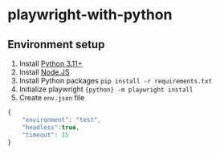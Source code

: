 # playwright-with-python

## Environment setup
1. Install [Python 3.11+](https://python.org)
2. Install [Node.JS](https://nodejs.org/en/download)
3. Install Python packages ``pip install -r requirements.txt``
4. Initialize playwright ``{python} -m playwright install``
5. Create ``env.json`` file
```javascript
{
	"environment": "test",
	"headless":true,
	"timeout": 15
}

```



